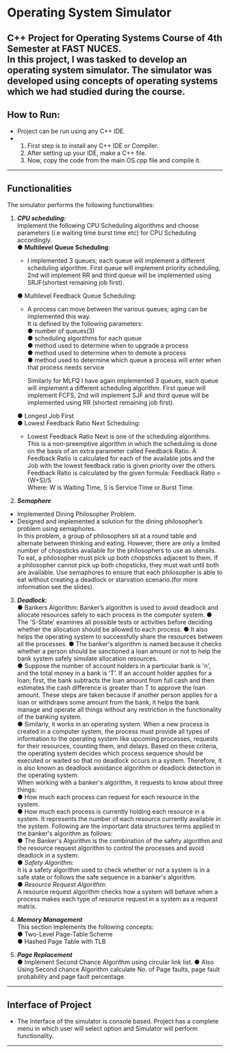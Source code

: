 # Operating System Simulator
C++ Project for Operating Systems Course of 4th Semester at FAST NUCES.  
In this project, I was tasked to develop an operating system simulator. The simulator was developed using concepts of operating systems which we had studied during the 
course.  
---
## How to Run:
* Project can be run using any C++ IDE.
* 1. First step is to install any C++ IDE or Compiler.
  2. After setting up your IDE, make a C++ file.
  3. Now, copy the code from the main OS.cpp file and compile it.
---
## Functionalities
The simulator performs the following functionalities:  
1. _**CPU scheduling:**_  
Implement the following CPU Scheduling algorithms and choose parameters (i.e 
waiting time burst time etc) for CPU Scheduling accordingly.  
    ● **Multilevel Queue Scheduling**:
     * I implemented 3 queues; each queue will implement a different scheduling 
        algorithm. First queue will implement priority scheduling, 2nd will implement RR and third 
        queue will be implemented using SRJF(shortest remaining job first).
         
    ● Multilevel Feedback Queue Scheduling:  
   * A process can move between the various queues; aging can be implemented this way.  
        It is defined by the following parameters:    
         ● number of queues(3)   
         ● scheduling algorithms for each queue  
         ● method used to determine when to upgrade a process  
         ● method used to determine when to demote a process  
         ● method used to determine which queue a process will enter when that process needs service
       
        Similarly for MLFQ I have again implemented 3 queues, each queue will implement 
        a different scheduling algorithm. First queue will implement FCFS, 2nd will implement SJF and third queue will be 
        implemented using RR (shortest remaining job first).  
  
    ● Longest Job First  
    ● Lowest Feedback Ratio Next Scheduling:  
   * Lowest Feedback Ratio Next is one of the scheduling algorithms. This is 
        a non-preemptive algorithm in which the scheduling is done on the basis of an 
        extra parameter called Feedback Ratio. A Feedback Ratio is calculated for each 
        of the available jobs and the Job with the lowest feedback ratio  is given priority 
        over the others.   
        Feedback Ratio is calculated by the given formula: Feedback Ratio = (W+S)/S   
            Where: W is Waiting Time, S is Service Time or Burst Time.  
3. _**Semaphore**_  
  * Implemented Dining Philosopher Problem.   
  *   Designed and implemented a solution for the dining philosopher’s problem using semaphores.  
  In this problem, a group of philosophers sit at a round table and alternate between 
  thinking and eating. However, there are only a limited number of chopsticks available 
  for the philosophers to use as utensils. To eat, a philosopher must pick up both 
  chopsticks adjacent to them. If a philosopher cannot pick up both chopsticks, they 
  must wait until both are available. Use semaphores to ensure that each philosopher 
  is able to eat without creating a deadlock or starvation scenario.(for more information 
  see the slides). 
3. _**Deadlock:**_   
● Bankers Algorithm: Banker’s algorithm is used to avoid deadlock and allocate resources safely to each process in 
the computer system.
● The 'S-State' examines all possible tests or activities before deciding 
whether the allocation should be allowed to each process.
● It also helps the operating system 
to successfully share the resources between all the processes.
● The banker's algorithm is 
named because it checks whether a person should be sanctioned a loan amount or not to help 
the bank system safely simulate allocation resources.  
● Suppose the number of account holders in a particular bank is 'n', and the total money in a 
bank is ‘T’. If an account holder applies for a loan; first, the bank subtracts the loan amount 
from full cash and then estimates the cash difference is greater than T to approve the loan 
amount. These steps are taken because if another person applies for a loan or withdraws 
some amount from the bank, it helps the bank manage and operate all things without any 
restriction in the functionality of the banking system.   
● Similarly, it works in an operating system. When a new process is created in a computer 
system, the process must provide all types of information to the operating system like 
upcoming processes, requests for their resources, counting them, and delays. Based on these 
criteria, the operating system decides which process sequence should be executed or waited 
so that no deadlock occurs in a system. Therefore, it is also known as deadlock avoidance 
algorithm or deadlock detection in the operating system.    
When working with a banker's algorithm, it requests to know about three things:     
  ● How much each process can request for each resource in the system.  
  ● How much each process is currently holding each resource in a system. It 
  represents the number of each resource currently available in the system. Following are the important data structures terms applied in the banker's algorithm as 
follows:  
● The Banker's Algorithm is the combination of the safety algorithm and the resource request 
algorithm to control the processes and avoid deadlock in a system:  
● _Safety Algorithm_:    
It is a safety algorithm used to check whether or not a system is in a safe state or follows the 
safe sequence in a banker's algorithm.  
● _Resource Request Algorithm_:   
A resource request algorithm checks how a system will behave when a process makes each 
type of resource request in a system as a request matrix.
  
4. _**Memory Management**_  
This section implements the following concepts:  
● Two-Level Page-Table Scheme  
● Hashed Page Table with TLB   
5. _**Page Replacement**_   
● Implement Second Chance Algorithm using circular link list.
● Also Using Second chance Algorithm calculate No. of Page faults, page fault probability 
and page fault percentage.
--- 

## Interface of Project   
* The Interface of the simulator is console based. Project has a complete menu in which user will select option and Simulator will perform functionality.
---
